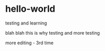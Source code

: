 # hello-world
testing and learning

blah blah this is why
testing and more testing


more editing - 3rd time
